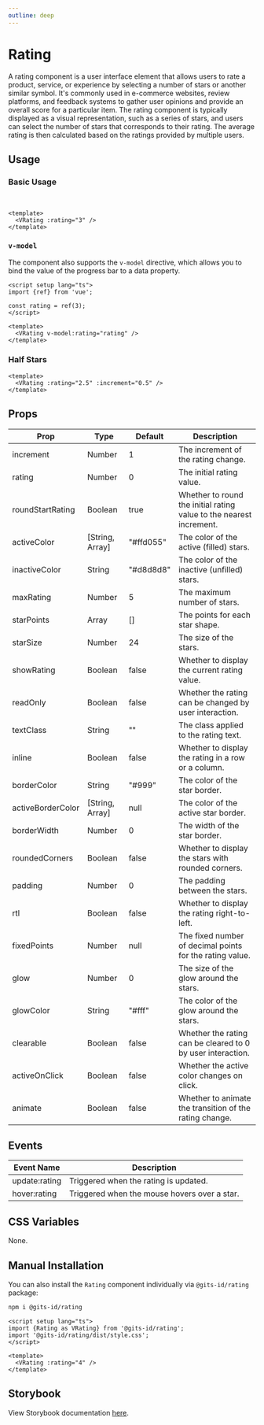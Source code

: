```yaml
---
outline: deep
---
```


# Rating

A rating component is a user interface element that allows users to rate a product, service, or experience by selecting a number of stars or another similar symbol. It's commonly used in e-commerce websites, review platforms, and feedback systems to gather user opinions and provide an overall score for a particular item. The rating component is typically displayed as a visual representation, such as a series of stars, and users can select the number of stars that corresponds to their rating. The average rating is then calculated based on the ratings provided by multiple users.

## Usage

### Basic Usage

<br>

<LivePreview src="components-rating--default" >

```vue
<template>
  <VRating :rating="3" />
</template>
```

</LivePreview>

### `v-model`

The component also supports the `v-model` directive, which allows you to bind the value of the progress bar to a data property.

<LivePreview src="components-rating--default-value" >

```vue
<script setup lang="ts">
import {ref} from 'vue';

const rating = ref(3);
</script>

<template>
  <VRating v-model:rating="rating" />
</template>
```

</LivePreview>

### Half Stars

<LivePreview src="components-rating--half-stars" >

```vue
<template>
  <VRating :rating="2.5" :increment="0.5" />
</template>
```

</LivePreview>

## Props

| Prop              | Type            | Default   | Description                                                         |
| ----------------- | --------------- | --------- | ------------------------------------------------------------------- |
| increment         | Number          | 1         | The increment of the rating change.                                 |
| rating            | Number          | 0         | The initial rating value.                                           |
| roundStartRating  | Boolean         | true      | Whether to round the initial rating value to the nearest increment. |
| activeColor       | [String, Array] | "#ffd055" | The color of the active (filled) stars.                             |
| inactiveColor     | String          | "#d8d8d8" | The color of the inactive (unfilled) stars.                         |
| maxRating         | Number          | 5         | The maximum number of stars.                                        |
| starPoints        | Array           | []        | The points for each star shape.                                     |
| starSize          | Number          | 24        | The size of the stars.                                              |
| showRating        | Boolean         | false     | Whether to display the current rating value.                        |
| readOnly          | Boolean         | false     | Whether the rating can be changed by user interaction.              |
| textClass         | String          | ""        | The class applied to the rating text.                               |
| inline            | Boolean         | false     | Whether to display the rating in a row or a column.                 |
| borderColor       | String          | "#999"    | The color of the star border.                                       |
| activeBorderColor | [String, Array] | null      | The color of the active star border.                                |
| borderWidth       | Number          | 0         | The width of the star border.                                       |
| roundedCorners    | Boolean         | false     | Whether to display the stars with rounded corners.                  |
| padding           | Number          | 0         | The padding between the stars.                                      |
| rtl               | Boolean         | false     | Whether to display the rating right-to-left.                        |
| fixedPoints       | Number          | null      | The fixed number of decimal points for the rating value.            |
| glow              | Number          | 0         | The size of the glow around the stars.                              |
| glowColor         | String          | "#fff"    | The color of the glow around the stars.                             |
| clearable         | Boolean         | false     | Whether the rating can be cleared to 0 by user interaction.         |
| activeOnClick     | Boolean         | false     | Whether the active color changes on click.                          |
| animate           | Boolean         | false     | Whether to animate the transition of the rating change.             |

## Events

| Event Name    | Description                                  |
| ------------- | -------------------------------------------- |
| update:rating | Triggered when the rating is updated.        |
| hover:rating  | Triggered when the mouse hovers over a star. |

## CSS Variables

None.

## Manual Installation

You can also install the `Rating` component individually via `@gits-id/rating` package:

```bash
npm i @gits-id/rating
```

```vue
<script setup lang="ts">
import {Rating as VRating} from '@gits-id/rating';
import '@gits-id/rating/dist/style.css';
</script>

<template>
  <VRating :rating="4" />
</template>
```

## Storybook

View Storybook documentation [here](https://gits-ui.web.app/?path=/story/components-rating--variants).
